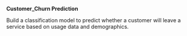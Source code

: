 **Customer_Churn Prediction**


Build a classification model to predict whether a customer will leave a service based on usage data and demographics.
